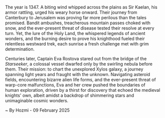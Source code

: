
The year is 1347.  A biting wind whipped across the plains as Sir Kaelan, his armor rattling, urged his weary horse onward.  Their journey from Canterbury to Jerusalem was proving far more perilous than the tales promised.  Bandit ambushes, treacherous mountain passes choked with snow, and the ever-present threat of disease tested their resolve at every turn. Yet, the lure of the Holy Land, the whispered legends of ancient wonders, and the burning desire to prove his knighthood fueled their relentless westward trek, each sunrise a fresh challenge met with grim determination.


Centuries later, Captain Eva Rostova stared out from the bridge of the *Starseeker*, a colossal vessel dwarfed only by the swirling nebula before them. Their mission: to chart the unexplored Xylos galaxy, a journey spanning light years and fraught with the unknown.  Navigating asteroid fields, encountering bizarre alien life forms, and the ever-present threat of warp-core malfunctions, Eva and her crew pushed the boundaries of human exploration, driven by a thirst for discovery that echoed the medieval knights' own, albeit amidst a backdrop of shimmering stars and unimaginable cosmic wonders.

~ By Hozmi - 09 February 2025
